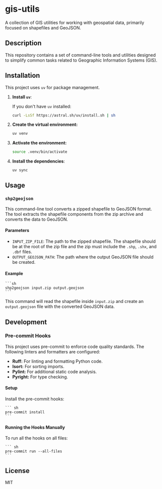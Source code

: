 # gis-utils

A collection of GIS utilities for working with geospatial data, primarily focused on shapefiles and GeoJSON.

## Description

This repository contains a set of command-line tools and utilities designed to simplify common tasks related to Geographic Information Systems (GIS).

## Installation

This project uses `uv` for package management.

1.  **Install `uv`**:

    If you don't have `uv` installed:

    ```sh
    curl -LsSf https://astral.sh/uv/install.sh | sh
    ```
2. **Create the virtual environment:**

    ```sh
    uv venv
    ```

3. **Activate the environment:**

    ```sh
    source .venv/bin/activate
    ```

4. **Install the dependencies**:

    ```sh
    uv sync
    ```
   
## Usage

### `shp2geojson`

This command-line tool converts a zipped shapefile to GeoJSON format. The tool extracts the shapefile components from the zip archive and converts the data to GeoJSON.

#### Parameters

-   `INPUT_ZIP_FILE`: The path to the zipped shapefile. The shapefile should be at the root of the zip file and the zip must include the `.shp`, `.shx`, and `.dbf` files.
-   `OUTPUT_GEOJSON_PATH`: The path where the output GeoJSON file should be created.

#### Example

    ```sh
    shp2geojson input.zip output.geojson
    ```

This command will read the shapefile inside `input.zip` and create an `output.geojson` file with the converted GeoJSON data.


## Development

### Pre-commit Hooks

This project uses pre-commit to enforce code quality standards. The following
linters and formatters are configured:

  - **Ruff:** For linting and formatting Python code.
  - **Isort:** For sorting imports.
  - **Pylint:** For additional static code analysis.
  - **Pyright:** For type checking.

#### Setup

Install the pre-commit hooks:
    
    ``` sh
    pre-commit install
    ```

#### Running the Hooks Manually

To run all the hooks on all files:

    ``` sh
    pre-commit run --all-files
    ```

## License

MIT
